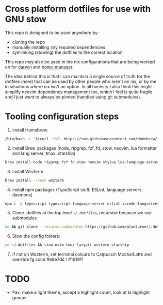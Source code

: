 # Cross platform dotfiles for use with GNU stow

This repo is designed to be used anywhere by:

- cloning the repo
- manually installing any required dependencies
- symlinking (stowing) the dotfiles to the correct location

This repo _may_ also be used in the nix configurations that are being worked on for [darwin](https://github.com/alunturner/nix-darwin-config) and [home-manager](https://github.com/alunturner/home-manager).

The idea behind this is that I can maintain a single source of truth for the dotfiles (here) that can be used by other people who aren't on nix, or by me in situations where nix isn't an option. In all honesty I also think this might simplify neovim dependency management too, which I feel is quite fragile and I just want to always be pinned (handled using git submodules).

# Tooling configuration steps

1. Install Homebrew:

```bash
/bin/bash -c "$(curl -fsSL https://raw.githubusercontent.com/Homebrew/install/HEAD/install.sh)"
```

2. Install Brew packages (node, ripgrep, fzf, fd, stow, neovim, lua formatter and lang server, tmux, starship)

```bash
brew install node ripgrep fzf fd stow neovim stylua lua-language-server tmux starship
```

3. Install Wezterm

```bash
brew install --cask wezterm
```

4. Install npm packages (TypeScript stuff, ESLint, language servers, daemons)

```bash
npm i -g typescript typescript-language-server eslint vscode-langservers-extracted nodemon @fsouza/prettierd
```

5. Clone .dotfiles at the top level `~/.dotfiles`, recursive because we use submodules

```bash
cd && git clone --recurse-submodules https://github.com/alunturner/.dotfiles.git
```

6. Stow the config folders:

```bash
cd ~/.dotfiles && stow nvim tmux lazygit wezterm starship
```

7. If not on Wezterm, set terminal colours to Catpuccin Mocha/Latte and override fg color #e9e7dd / #19191f

# TODO

- Pax: make a light theme, accept a highlight count, look at ts highlight groups
